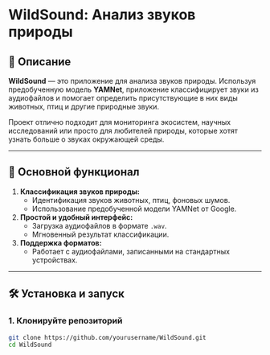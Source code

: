 # WildSound: Анализ звуков природы

## 📖 Описание
**WildSound** — это приложение для анализа звуков природы. Используя предобученную модель **YAMNet**, приложение классифицирует звуки из аудиофайлов и помогает определить присутствующие в них виды животных, птиц и другие природные звуки.

Проект отлично подходит для мониторинга экосистем, научных исследований или просто для любителей природы, которые хотят узнать больше о звуках окружающей среды.

---

## 🚀 Основной функционал
1. **Классификация звуков природы:**
   - Идентификация звуков животных, птиц, фоновых шумов.
   - Использование предобученной модели YAMNet от Google.
2. **Простой и удобный интерфейс:**
   - Загрузка аудиофайлов в формате `.wav`.
   - Мгновенный результат классификации.
3. **Поддержка форматов:**
   - Работает с аудиофайлами, записанными на стандартных устройствах.

---

## 🛠️ Установка и запуск
### 1. Клонируйте репозиторий
```bash
git clone https://github.com/yourusername/WildSound.git
cd WildSound
